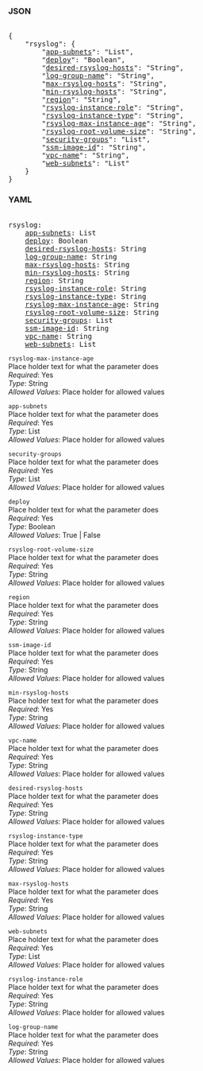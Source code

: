 ### JSON 
<pre> 
{
    "rsyslog": {
        "<a href=#app-subnets>app-subnets</a>": "List", 
        "<a href=#deploy>deploy</a>": "Boolean", 
        "<a href=#desired-rsyslog-hosts>desired-rsyslog-hosts</a>": "String", 
        "<a href=#log-group-name>log-group-name</a>": "String", 
        "<a href=#max-rsyslog-hosts>max-rsyslog-hosts</a>": "String", 
        "<a href=#min-rsyslog-hosts>min-rsyslog-hosts</a>": "String", 
        "<a href=#region>region</a>": "String", 
        "<a href=#rsyslog-instance-role>rsyslog-instance-role</a>": "String", 
        "<a href=#rsyslog-instance-type>rsyslog-instance-type</a>": "String", 
        "<a href=#rsyslog-max-instance-age>rsyslog-max-instance-age</a>": "String", 
        "<a href=#rsyslog-root-volume-size>rsyslog-root-volume-size</a>": "String", 
        "<a href=#security-groups>security-groups</a>": "List", 
        "<a href=#ssm-image-id>ssm-image-id</a>": "String", 
        "<a href=#vpc-name>vpc-name</a>": "String", 
        "<a href=#web-subnets>web-subnets</a>": "List"
    }
}</pre> 
### YAML 
<pre> 
rsyslog:
    <a href=#app-subnets>app-subnets</a>: List
    <a href=#deploy>deploy</a>: Boolean
    <a href=#desired-rsyslog-hosts>desired-rsyslog-hosts</a>: String
    <a href=#log-group-name>log-group-name</a>: String
    <a href=#max-rsyslog-hosts>max-rsyslog-hosts</a>: String
    <a href=#min-rsyslog-hosts>min-rsyslog-hosts</a>: String
    <a href=#region>region</a>: String
    <a href=#rsyslog-instance-role>rsyslog-instance-role</a>: String
    <a href=#rsyslog-instance-type>rsyslog-instance-type</a>: String
    <a href=#rsyslog-max-instance-age>rsyslog-max-instance-age</a>: String
    <a href=#rsyslog-root-volume-size>rsyslog-root-volume-size</a>: String
    <a href=#security-groups>security-groups</a>: List
    <a href=#ssm-image-id>ssm-image-id</a>: String
    <a href=#vpc-name>vpc-name</a>: String
    <a href=#web-subnets>web-subnets</a>: List
</pre> 


`rsyslog-max-instance-age`  <a name="rsyslog-max-instance-age"></a> \
Place holder text for what the parameter does \
*Required*: Yes \
*Type*: String \
*Allowed Values*: Place holder for allowed values

`app-subnets`  <a name="app-subnets"></a> \
Place holder text for what the parameter does \
*Required*: Yes \
*Type*: List \
*Allowed Values*: Place holder for allowed values

`security-groups`  <a name="security-groups"></a> \
Place holder text for what the parameter does \
*Required*: Yes \
*Type*: List \
*Allowed Values*: Place holder for allowed values

`deploy`  <a name="deploy"></a> \
Place holder text for what the parameter does \
*Required*: Yes \
*Type*: Boolean \
*Allowed Values*: True | False

`rsyslog-root-volume-size`  <a name="rsyslog-root-volume-size"></a> \
Place holder text for what the parameter does \
*Required*: Yes \
*Type*: String \
*Allowed Values*: Place holder for allowed values

`region`  <a name="region"></a> \
Place holder text for what the parameter does \
*Required*: Yes \
*Type*: String \
*Allowed Values*: Place holder for allowed values

`ssm-image-id`  <a name="ssm-image-id"></a> \
Place holder text for what the parameter does \
*Required*: Yes \
*Type*: String \
*Allowed Values*: Place holder for allowed values

`min-rsyslog-hosts`  <a name="min-rsyslog-hosts"></a> \
Place holder text for what the parameter does \
*Required*: Yes \
*Type*: String \
*Allowed Values*: Place holder for allowed values

`vpc-name`  <a name="vpc-name"></a> \
Place holder text for what the parameter does \
*Required*: Yes \
*Type*: String \
*Allowed Values*: Place holder for allowed values

`desired-rsyslog-hosts`  <a name="desired-rsyslog-hosts"></a> \
Place holder text for what the parameter does \
*Required*: Yes \
*Type*: String \
*Allowed Values*: Place holder for allowed values

`rsyslog-instance-type`  <a name="rsyslog-instance-type"></a> \
Place holder text for what the parameter does \
*Required*: Yes \
*Type*: String \
*Allowed Values*: Place holder for allowed values

`max-rsyslog-hosts`  <a name="max-rsyslog-hosts"></a> \
Place holder text for what the parameter does \
*Required*: Yes \
*Type*: String \
*Allowed Values*: Place holder for allowed values

`web-subnets`  <a name="web-subnets"></a> \
Place holder text for what the parameter does \
*Required*: Yes \
*Type*: List \
*Allowed Values*: Place holder for allowed values

`rsyslog-instance-role`  <a name="rsyslog-instance-role"></a> \
Place holder text for what the parameter does \
*Required*: Yes \
*Type*: String \
*Allowed Values*: Place holder for allowed values

`log-group-name`  <a name="log-group-name"></a> \
Place holder text for what the parameter does \
*Required*: Yes \
*Type*: String \
*Allowed Values*: Place holder for allowed values

